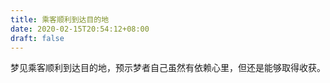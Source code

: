 ```yaml
---
title: 乘客顺利到达目的地
date: 2020-02-15T20:54:12+08:00
draft: false
---
```


梦见乘客顺利到达目的地，预示梦者自己虽然有依赖心里，但还是能够取得收获。


